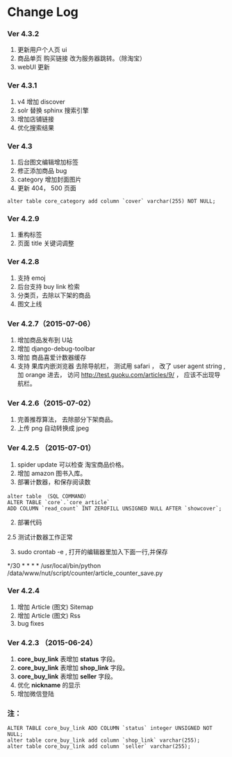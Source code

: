 Change Log
==========
### Ver 4.3.2
1. 更新用户个人页 ui
2. 商品单页 购买链接 改为服务器跳转。（除淘宝）
3. webUI 更新

### Ver 4.3.1
1. v4 增加 discover 
2. solr 替换 sphinx 搜索引擎
3. 增加店铺链接
4. 优化搜索结果


### Ver 4.3
1. 后台图文编辑增加标签 
2. 修正添加商品 bug
3. category 增加封面图片
4. 更新 404， 500 页面

```
alter table core_category add column `cover` varchar(255) NOT NULL;
```

### Ver 4.2.9
1. 重构标签
2. 页面 title 关键词调整

### Ver 4.2.8
1. 支持 emoj
2. 后台支持 buy link 检索
3. 分类页，去除以下架的商品
4. 图文上线

### Ver 4.2.7（2015-07-06）
1. 增加商品发布到 U站
2. 增加 django-debug-toolbar 
3. 增加 商品喜爱计数器缓存
4. 支持 果库内嵌浏览器 去除导航栏， 测试用 safari ， 改了 user agent  string , 加 orange 进去， 访问 http://test.guoku.com/articles/9/ ， 应该不出现导航栏。  

### Ver 4.2.6（2015-07-02）
1. 完善推荐算法， 去除部分下架商品。
2. 上传 png 自动转换成 jpeg

### Ver 4.2.5 （2015-07-01）
1. spider update 可以检查 淘宝商品价格。 
2. 增加 amazon 图书入库。
3. 部署计数器，和保存阅读数

```
alter table （SQL COMMAND）
ALTER TABLE `core`.`core_article` 
ADD COLUMN `read_count` INT ZEROFILL UNSIGNED NULL AFTER `showcover`;
```

2.  部署代码

2.5 测试计数器工作正常

3. sudo crontab -e   , 打开的编辑器里加入下面一行,并保存

*/30 * * * * /usr/local/bin/python /data/www/nut/script/counter/article_counter_save.py 

### Ver 4.2.4
1. 增加 Article (图文) Sitemap
2. 增加 Article (图文) Rss
3. bug fixes


### Ver 4.2.3 （2015-06-24）


1. **core_buy_link** 表增加 **status** 字段。
2. **core_buy_link** 表增加 **shop_link** 字段。
3. **core_buy_link** 表增加 **seller** 字段。
4. 优化 **nickname** 的显示 
5. 增加微信登陆


### 注：

```
ALTER TABLE core_buy_link ADD COLUMN `status` integer UNSIGNED NOT NULL;
alter table core_buy_link add column `shop_link` varchar(255);
alter table core_buy_link add column `seller` varchar(255);
```



